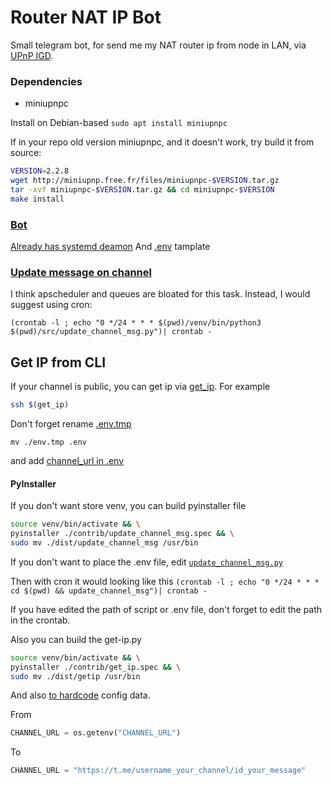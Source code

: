 # Router NAT IP Bot

Small telegram bot, for send me my NAT router ip from node in LAN, via [UPnP IGD](https://en.wikipedia.org/wiki/Internet_Gateway_Device_Protocol).

### Dependencies
* miniupnpc

Install on Debian-based
`sudo apt install miniupnpc`

If in your repo old version miniupnpc, and it doesn't work, try build it from source:
```sh
VERSION=2.2.8
wget http://miniupnp.free.fr/files/miniupnpc-$VERSION.tar.gz
tar -xvf miniupnpc-$VERSION.tar.gz && cd miniupnpc-$VERSION
make install
```

### [Bot](./src/bot.py)
[Already has systemd deamon](./contrib/router-nat-ip-bot.service)
And [.env](.env.tmp) tamplate 


### [Update message on channel](./src/update_channel_msg.py)
I think apscheduler and queues are bloated for this task. Instead, I would suggest using cron:

`(crontab -l ; echo "0 */24 * * * $(pwd)/venv/bin/python3 $(pwd)/src/update_channel_msg.py")| crontab -`


## Get IP from CLI
If your channel is public, you can get ip via [get_ip](./src/get_ip).
For example
```sh
ssh $(get_ip)
```

Don't forget rename [.env.tmp](./.env.tmp)
```
mv ./env.tmp .env
```
and add [channel_url in .env](./.env:L4)

#### PyInstaller

If you don't want store venv, you can build pyinstaller file
```sh
source venv/bin/activate && \
pyinstaller ./contrib/update_channel_msg.spec && \
sudo mv ./dist/update_channel_msg /usr/bin
```

If you don't want to place the .env file, edit [`update_channel_msg.py`](./src/update_channel_msg.py#L13)

Then with cron it would looking like this
`(crontab -l ; echo "0 */24 * * *  cd $(pwd) && update_channel_msg")| crontab -`

If you have edited the path of script or .env file, don't forget to edit the path in the crontab.

Also you can build the get-ip.py
```sh
source venv/bin/activate && \
pyinstaller ./contrib/get_ip.spec && \
sudo mv ./dist/getip /usr/bin
```

And also [to hardcode](./src/get_ip.py#L11) config data.

From 
```python
CHANNEL_URL = os.getenv("CHANNEL_URL")
```

To
```python
CHANNEL_URL = "https://t.me/username_your_channel/id_your_message" 
```
